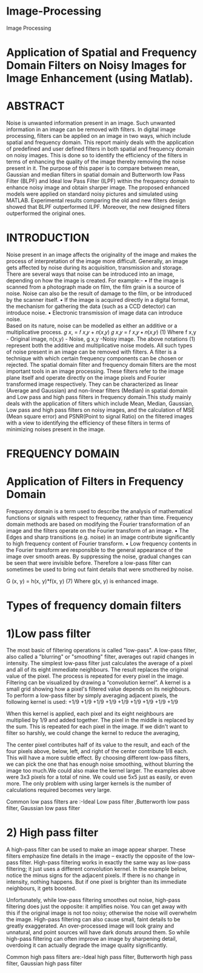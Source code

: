 # Image-Processing
Image Processing

# Application of Spatial and Frequency Domain Filters on Noisy Images for Image Enhancement (using Matlab).
# ABSTRACT
Noise is unwanted information present in an image. Such unwanted information in an image can be removed with filters. In digital image processing, filters can be applied on an image in two ways, which include spatial and frequency domain. This report mainly deals with the application of predefined and user defined filters in both spatial and frequency domain on noisy images. This is done so to identify the efficiency of the filters in terms of enhancing the quality of the image thereby removing the noise present in it. The purpose of this paper is to compare between mean, Gaussian and median filters in spatial domain and Butterworth low Pass Filter (BLPF) and Ideal low Pass Filter (ILPF) within the frequency domain to enhance noisy image and obtain sharper image. The proposed enhanced models were applied on standard noisy pictures and simulated using MATLAB. Experimental results comparing the old and new filters design showed that BLPF outperformed ILPF. Moreover, the new designed filters outperformed the original ones.

# INTRODUCTION
Noise present in an image affects the originality of the image and makes the process of interpretation of the image more difficult. Generally, an image gets affected by noise during its acquisition, transmission and storage.  There are several ways that noise can be introduced into an image, depending on how the image is created. For example:-
•	If the image is scanned from a photograph made on film, the film grain is a source of noise. Noise can also be the result of damage to the film, or be introduced by the scanner itself. 
•	If the image is acquired directly in a digital format, the mechanism for gathering the data (such as a CCD detector) can introduce noise. 
•	 Electronic transmission of image data can introduce noise.  
 Based on its nature, noise can be modelled as either an additive or a multiplicative process. 
                         𝑔 𝑥, = 𝑓 𝑥,𝑦 + 𝑛(𝑥,𝑦)                                   𝑔 𝑥,𝑦 = 𝑓 𝑥,𝑦 ∗ 𝑛(𝑥,𝑦)           (1)
Where f x,y  - Original image, n(x,y) - Noise, g x,y  -Noisy image. 
The above notations (1) represent both the additive and multiplicative noise models. All such types of noise present in an image can be removed with filters. 
A filter is a technique with which certain frequency components can be chosen or rejected.  The spatial domain filter and frequency domain filters are the most important tools in an image processing. These filters refer to the image plane itself and operate directly on the image pixels and Fourier transformed image respectively. They can be characterized as linear (Average and Gaussian) and non-linear filters (Median) in spatial domain and Low pass and high pass filters in frequency domain.This study mainly deals with the application of filters which include Mean, Median, Gaussian, Low pass and high pass filters on noisy images, and the calculation of MSE (Mean square error) and PSNR(Point to signal Ratio) on the filtered images with a view to identifying the efficiency of these filters in terms of minimizing noises present in the image.


# FREQUENCY DOMAIN
# Application of Filters in Frequency Domain
Frequency domain is a term used to describe the analysis of mathematical functions or signals with respect to frequency, rather than time. Frequency domain methods are based on modifying the Fourier transformation of an image and the filters operate on the Fourier transform of an image. 
• The Edges and sharp transitions (e.g. noise) in an image contribute significantly to high frequency content of Fourier transform. 
• Low frequency contents in the Fourier transform are responsible to the general appearance of the image over smooth areas. By suppressing the noise, gradual changes can be seen that were invisible before. Therefore a low-pass filter can sometimes be used to bring out faint details that were smothered by noise.

G (x, y) = h(x, y)*f(x, y)  								(7)
Where g(x, y) is enhanced image. 


# Types of frequency domain filters 
# 1)Low pass filter 
The most basic of filtering operations is called "low-pass". A low-pass filter, also called a "blurring" or "smoothing" filter, averages out rapid changes in intensity. The simplest low-pass filter just calculates the average of a pixel and all of its eight immediate neighbours. The result replaces the original value of the pixel. The process is repeated for every pixel in the image. 
Filtering can be visualized by drawing a “convolution kernel”. A kernel is a small grid showing how a pixel's filtered value depends on its neighbours. To perform a low-pass filter by simply averaging adjacent pixels, the following kernel is used:
 +1/9	+1/9	+1/9
+1/9	+1/9	+1/9
+1/9	+1/9	+1/9

When this kernel is applied, each pixel and its eight neighbours are multiplied by 1/9 and added together. The pixel in the middle is replaced by the sum. This is repeated for each pixel in the image. If we didn't want to filter so harshly, we could change the kernel to reduce the averaging, 


The center pixel contributes half of its value to the result, and each of the four pixels above, below, left, and right of the center contribute 1/8 each. This will have a more subtle effect. By choosing different low-pass filters, we can pick the one that has enough noise smoothing, without blurring the image too much.We could also make the kernel larger. The examples above were 3x3 pixels for a total of nine. We could use 5x5 just as easily, or even more. The only problem with using larger kernels is the number of calculations required becomes very large.

Common low pass filters are :-Ideal Low pass filter ,Butterworth low pass filter, Gaussian low pass filter
# 2) High pass filter 

A high-pass filter can be used to make an image appear sharper. These filters emphasize fine details in the image – exactly the opposite of the low-pass filter. High-pass filtering works in exactly the same way as low-pass filtering; it just uses a different convolution kernel. In the example below, notice the minus signs for the adjacent pixels. If there is no change in intensity, nothing happens. But if one pixel is brighter than its immediate neighbours, it gets boosted.

Unfortunately, while low-pass filtering smoothes out noise, high-pass filtering does just the opposite: it amplifies noise. You can get away with this if the original image is not too noisy; otherwise the noise will overwhelm the image. High-pass filtering can also cause small, faint details to be greatly exaggerated. An over-processed image will look grainy and unnatural, and point sources will have dark donuts around them. So while high-pass filtering can often improve an image by sharpening detail, overdoing it can actually degrade the image quality significantly.

Common high pass filters are:-Ideal high pass filter, Butterworth high pass filter, Gaussian high pass filter
